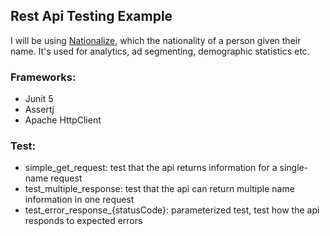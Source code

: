 ## Rest Api Testing Example

I will be using [Nationalize](https://nationalize.io/), which  the nationality of a person given their name. It's used for analytics, ad segmenting, demographic statistics etc.

### Frameworks:

* Junit 5
* Assertj
* Apache HttpClient

### Test:

* simple_get_request: test that the api returns information for a single-name request
* test_multiple_response: test that the api can return multiple name information in one request
* test_error_response_{statusCode}: parameterized test, test how the api responds to expected errors
